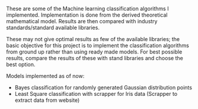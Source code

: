 These are some of the Machine learning classification algorithms I implemented.
Implementation is done from the derived theoretical mathematical model.
Results are then compared with industry standards/standard available libraries.

These may not give optimal results as few of the available libraries; the basic objective for this project is to implement the classification algorithms from ground up rather than using ready made models. For best possible results, compare the results of these with stand libraries and choose the best option.

Models implemented as of now:
- Bayes classification for randomly generated Gaussian distribution points
- Least Square classification with scrapper for Iris data (Scrapper to extract data from website)